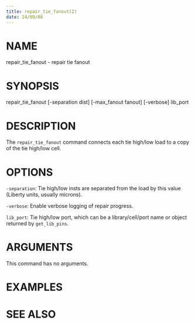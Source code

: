 ```yaml
---
title: repair_tie_fanout(2)
date: 24/09/08
---
```


# NAME

repair_tie_fanout - repair tie fanout

# SYNOPSIS

repair_tie_fanout 
    [-separation dist]
    [-max_fanout fanout]
    [-verbose]
    lib_port


# DESCRIPTION

The `repair_tie_fanout` command connects each tie high/low load to a copy
of the tie high/low cell.

# OPTIONS

`-separation`:  Tie high/low insts are separated from the load by this value (Liberty units, usually microns).

`-verbose`:  Enable verbose logging of repair progress.

`lib_port`:  Tie high/low port, which can be a library/cell/port name or object returned by `get_lib_pins`.

# ARGUMENTS

This command has no arguments.

# EXAMPLES

# SEE ALSO
